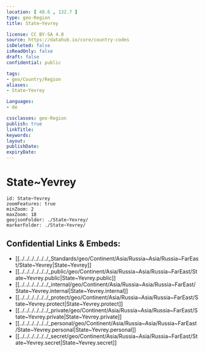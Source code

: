 ```yaml
---
location: [ 48.6 , 132.7 ] 
type: geo-Region
title: State~Yevrey

license: CC BY-SA 4.0
source: https://datahub.io/core/country-codes
isDeleted: false
isReadOnly: false
draft: false
confidential: public

tags:
- geo/Country/Region
aliases:
- State~Yevrey

Languages:
- de

cssclasses: geo-Region
publish: true
linkTitle: 
keywords: 
layout: 
publishDate: 
expiryDate: 
---
```


# State~Yevrey

```leaflet
id: State~Yevrey
zoomFeatures: true 
minZoom: 2 
maxZoom: 18
geojsonFolder: ./State~Yevrey/
markerFolder: ./State~Yevrey/
```


## Confidential Links & Embeds: 
- [[../../../../../../_Standards/geo/Continent/Asia/Russia~Asia/Russia~FarEast/State~Yevrey|State~Yevrey]] 
- [[../../../../../../_public/geo/Continent/Asia/Russia~Asia/Russia~FarEast/State~Yevrey.public|State~Yevrey.public]] 
- [[../../../../../../_internal/geo/Continent/Asia/Russia~Asia/Russia~FarEast/State~Yevrey.internal|State~Yevrey.internal]] 
- [[../../../../../../_protect/geo/Continent/Asia/Russia~Asia/Russia~FarEast/State~Yevrey.protect|State~Yevrey.protect]] 
- [[../../../../../../_private/geo/Continent/Asia/Russia~Asia/Russia~FarEast/State~Yevrey.private|State~Yevrey.private]] 
- [[../../../../../../_personal/geo/Continent/Asia/Russia~Asia/Russia~FarEast/State~Yevrey.personal|State~Yevrey.personal]] 
- [[../../../../../../_secret/geo/Continent/Asia/Russia~Asia/Russia~FarEast/State~Yevrey.secret|State~Yevrey.secret]] 

